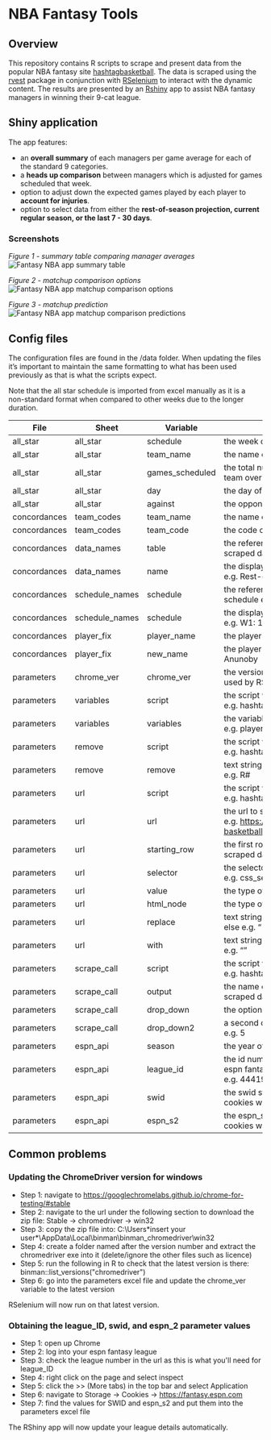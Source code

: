 NBA Fantasy Tools
================

## Overview

This repository contains R scripts to scrape and present data from the
popular NBA fantasy site
[hashtagbasketball](https://hashtagbasketball.com/). The data is scraped
using the [rvest](https://github.com/tidyverse/rvest) package in
conjunction with [RSelenium](https://github.com/ropensci/RSelenium) to
interact with the dynamic content. The results are presented by an
[Rshiny](https://github.com/rstudio/shiny) app to assist NBA fantasy
managers in winning their 9-cat league.

## Shiny application

The app features:

- an **overall summary** of each managers per game average for each of
  the standard 9 categories.
- a **heads up comparison** between managers which is adjusted for games
  scheduled that week.
- option to adjust down the expected games played by each player to
  **account for injuries**.
- option to select data from either the **rest-of-season projection,
  current regular season, or the last 7 - 30 days**.

### Screenshots

*Figure 1 - summary table comparing manager averages* ![Fantasy NBA app
summary
table](https://raw.githubusercontent.com/njwilletts/NBA_fantasy/main/screenshots/ss_summary.png?raw=true)

*Figure 2 - matchup comparison options* ![Fantasy NBA app matchup
comparison
options](https://raw.githubusercontent.com/njwilletts/NBA_fantasy/main/screenshots/ss_matchup_select.png?raw=true)

*Figure 3 - matchup prediction* ![Fantasy NBA app matchup comparison
predictions](https://raw.githubusercontent.com/njwilletts/NBA_fantasy/main/screenshots/ss_matchup_compare.png?raw=true)

## Config files

The configuration files are found in the /data folder. When updating the
files it’s important to maintain the same formatting to what has been
used previously as that is what the scripts expect.

Note that the all star schedule is imported from excel manually as it is
a non-standard format when compared to other weeks due to the longer
duration.

| File         | Sheet          | Variable        | Description                                                                                  |
|--------------|----------------|-----------------|----------------------------------------------------------------------------------------------|
| all_star     | all_star       | schedule        | the week of the all star break e.g. week_18                                                  |
| all_star     | all_star       | team_name       | the name of the teams e.g. Atlanta Hawks                                                     |
| all_star     | all_star       | games_scheduled | the total number of games scheduled each team over all star week e.g. 4                      |
| all_star     | all_star       | day             | the day of the week e.g. monday                                                              |
| all_star     | all_star       | against         | the opponent team e.g. @CHA                                                                  |
| concordances | team_codes     | team_name       | the name of the teams e.g. Atlanta Hawks                                                     |
| concordances | team_codes     | team_code       | the code of the teams e.g. ATL                                                               |
| concordances | data_names     | table           | the reference name of each table of scraped data e.g. df_nba_ros                             |
| concordances | data_names     | name            | the display name of each table of data e.g. Rest-of-season projection                        |
| concordances | schedule_names | schedule        | the reference names for each weekly schedule e.g. week_1                                     |
| concordances | schedule_names | schedule        | the display names of that weekly schedule e.g. W1: 17 Oct - 23 Oct                           |
| concordances | player_fix     | player_name     | the player name to change e.g. OG Anunoby                                                    |
| concordances | player_fix     | new_name        | the player name to change to e.g. O.G. Anunoby                                               |
| parameters   | chrome_ver     | chrome_ver      | the version of Chrome WebDriver to be used by RSelenium                                      |
| parameters   | variables      | script          | the script which uses these parameters e.g. hashtag_data                                     |
| parameters   | variables      | variables       | the variables each script is scraping e.g. player_name                                       |
| parameters   | remove         | script          | the script which uses these parameters e.g. hashtag_data                                     |
| parameters   | remove         | remove          | text strings to remove from scraped data e.g. R#                                             |
| parameters   | url            | script          | the script which uses these parameters e.g. hashtag_data                                     |
| parameters   | url            | url             | the url to scrape data from e.g. <https://hashtagbasketball.com/fantasy-basketball-rankings> |
| parameters   | url            | starting_row    | the first row of useful information from scraped data e.g. 25                                |
| parameters   | url            | selector        | the selector to use for scraping data e.g. css_selector                                      |
| parameters   | url            | value           | the type of the selector e.g. option                                                         |
| parameters   | url            | html_node       | the type of html node to scrape e.g. td                                                      |
| parameters   | url            | replace         | text strings to be replaced by something else e.g. “                                         |
| parameters   | url            | with            | text strings to replace the strings above e.g. “”                                            |
| parameters   | scrape_call    | script          | the script which uses these parameters e.g. hashtag_data                                     |
| parameters   | scrape_call    | output          | the name of the tables which contain the scraped data e.g. df_nba_ros                        |
| parameters   | scrape_call    | drop_down       | the option to select before scraping e.g. 59                                                 |
| parameters   | scrape_call    | drop_down2      | a second option to select before scraping e.g. 5                                             |
| parameters   | espn_api       | season          | the year of the fantasy season e.g. 2023                                                     |
| parameters   | espn_api       | league_id       | the id number in the url when accessing the espn fantasy page for your league e.g. 44419657  |
| parameters   | espn_api       | swid            | the swid string found under the espn cookies which relates to your login details             |
| parameters   | espn_api       | espn_s2         | the espn_s2 string found under the espn cookies which relates to your login details          |

## Common problems

### Updating the ChromeDriver version for windows

- Step 1: navigate to https://googlechromelabs.github.io/chrome-for-testing/#stable
- Step 2: navigate to the url under the following section to download the zip file: Stable -> chromedriver -> win32
- Step 3: copy the zip file into: C:\Users\*insert your user*\AppData\Local\binman\binman_chromedriver\win32
- Step 4: create a folder named after the version number and extract the chromedriver exe into it (delete/ignore the other files such as licence)
- Step 5: run the following in R to check that the latest version is there: binman::list_versions("chromedriver") 
- Step 6: go into the parameters excel file and update the chrome_ver variable to the latest version

RSelenium will now run on that latest version.

### Obtaining the league_ID, swid, and espn_2 parameter values

- Step 1: open up Chrome
- Step 2: log into your espn fantasy league 
- Step 3: check the league number in the url as this is what you'll need for league_ID
- Step 4: right click on the page and select inspect
- Step 5: click the >> (More tabs) in the top bar and select Application
- Step 6: navigate to Storage -> Cookies -> https://fantasy.espn.com
- Step 7: find the values for SWID and espn_s2 and put them into the parameters excel file

The RShiny app will now update your league details automatically. 